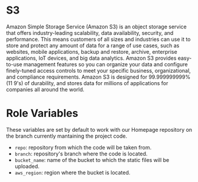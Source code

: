 # S3
Amazon Simple Storage Service (Amazon S3) is an object storage service that offers industry-leading scalability, data availability, security, and performance. This means customers of all sizes and industries can use it to store and protect any amount of data for a range of use cases, such as websites, mobile applications, backup and restore, archive, enterprise applications, IoT devices, and big data analytics. Amazon S3 provides easy-to-use management features so you can organize your data and configure finely-tuned access controls to meet your specific business, organizational, and compliance requirements. Amazon S3 is designed for 99.999999999% (11 9's) of durability, and stores data for millions of applications for companies all around the world.

# Role Variables
These variables are set by default to work with our Homepage repository on the branch currently mantaining the project code.
- `repo`: repository from which the code will be taken from.
- `branch`: repository's branch where the code is located.
- `bucket_name`: name of the bucket to which the static files will be uploaded.
- `aws_region`: region where the bucket is located.